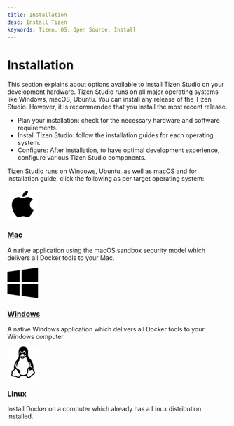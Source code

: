 ```yaml
---
title: Installation
desc: Install Tizen
keywords: Tizen, OS, Open Source, Install 
---
```


# Installation
This section explains about options available to install Tizen Studio on your development hardware. Tizen Studio runs on all major operating systems like Windows, macOS, Ubuntu. You can install any release of the Tizen Studio. However, it is recommended that you install the most recent release. 
 - Plan your installation: check for the necessary hardware and software requirements. 
 - Install Tizen Studio:  follow the installation guides for each operating system.
 - Configure: After installation, to have optimal development experience, configure various Tizen Studio components.  

Tizen Studio runs on Windows, Ubuntu, as well as macOS and for installation guide, click the following as per target operating system: 

<div class="component-container">
    <!--start row-->
    <div class="row">
        <div class="col-sm-12 col-md-12 col-lg-4 block">
            <div class="component">
                <div class="component-icon">
                    <a href="mac/"> <img src="./media/apple1.png" alt="Docker Desktop for Mac"> </a>
                </div>
                <h3 id="docker-for-mac"><a href="mac/">Mac</a></h3>
                <p>A native application using the macOS sandbox security model which delivers all Docker tools to your Mac.</p>
            </div>
        </div>
        <div class="col-sm-12 col-md-12 col-lg-4 block">
            <div class="component">
                <div class="component-icon">
                    <a href="windows/"> <img src="./media/win.png" alt="Windows"> </a>
                </div>
                <h3 id="docker-for-windows"><a href="windows/">Windows</a></h3>
                <p>A native Windows application which delivers all Docker tools to your Windows computer.</p>
            </div>
        </div>
        <div class="col-sm-12 col-md-12 col-lg-4 block">
            <div class="component">
                <div class="component-icon">
                    <a href="linux/"> <img src="./media/linux1.png" alt="Linux"> </a>
                </div>
                <h3 id="docker-for-linux"><a href="linux">Linux</a></h3>
                <p>Install Docker on a computer which already has a Linux distribution installed.</p>
            </div>
        </div>
    </div>
</div>
